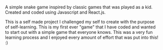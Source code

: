 A simple snake game inspired by classic games that was played as a kid. Created and coded using Javascript and React.js.

This is a self made project I challenged my self to create with the purpose of self-learning. This is my first ever "game" that I have coded and wanted to start out with a simple game that everyone knows. This was a very fun learning process and I enjoyed every amount of effort that was put into this! :)